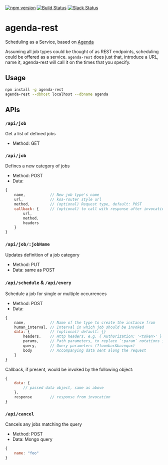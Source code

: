 [![npm version](https://badge.fury.io/js/agenda-rest.svg)](https://www.npmjs.com/package/agenda-rest)
<a href="http://travis-ci.org/agenda/agenda-rest"><img src="https://api.travis-ci.org/agenda/agenda-rest.svg?branch=master" alt="Build Status"></a>
<a href="https://slackin-ekwifvcwbr.now.sh/"><img src="https://slackin-ekwifvcwbr.now.sh/badge.svg" alt="Slack Status"></a>

# agenda-rest

Scheduling as a Service, based on [Agenda](https://github.com/agenda/agenda)

Assuming all job types could be thought of as REST endpoints, scheduling could be offered as a service. `agenda-rest` does just that, introduce a URL, name it, agenda-rest will call it on the times that you specify.

## Usage
```bash
npm install -g agenda-rest
agenda-rest --dbhost localhost --dbname agenda
```
## APIs

### **`/api/job`**
Get a list of defined jobs

* Method: GET

### **`/api/job`**
Defines a new category of jobs

* Method: POST
* Data:
```javascript
{
    name,           // New job type's name
    url,            // koa-router style url
    method,         // (optional) Request type, default: POST
    callback: {     // (optional) to call with response after invocation
        url,
        method,
        headers
    }
}
```

### **`/api/job/:jobName`**
Updates definition of a job category

* Method: PUT
* Data: same as POST

### **`/api/schedule`** & **`/api/every`**
Schedule a job for single or multiple occurrences

* Method: POST
* Data:
```javascript
{
    name,           // Name of the type to create the instance from
    human_interval, // Interval in which job should be invoked
    data: {         // (optional) default: {}
        headers,    // Http headers, e.g. { Authorization: '<token>' }
        params,     // Path parameters, to replace `:param` notations in job definition's url
        query,      // Query parameters (?foo=bar&baz=qux)
        body        // Accompanying data sent along the request
    }
}
```

Callback, if present, would be invoked by the following object:
```javascript
{
    data: {
        // passed data object, same as above
    },
    response        // response from invocation
}
```

### **`/api/cancel`**
Cancels any jobs matching the query

* Method: POST
* Data: Mongo query
```javascript
{
    name: "foo"
}
```
